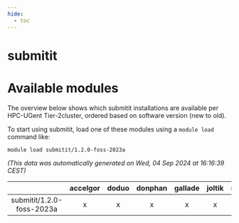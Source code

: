 ```yaml
---
hide:
  - toc
---
```


submitit
========

# Available modules


The overview below shows which submitit installations are available per HPC-UGent Tier-2cluster, ordered based on software version (new to old).

To start using submitit, load one of these modules using a `module load` command like:

```shell
module load submitit/1.2.0-foss-2023a
```

*(This data was automatically generated on Wed, 04 Sep 2024 at 16:16:39 CEST)*  

| |accelgor|doduo|donphan|gallade|joltik|shinx|skitty|
| :---: | :---: | :---: | :---: | :---: | :---: | :---: | :---: |
|submitit/1.2.0-foss-2023a|x|x|x|x|x|x|x|
